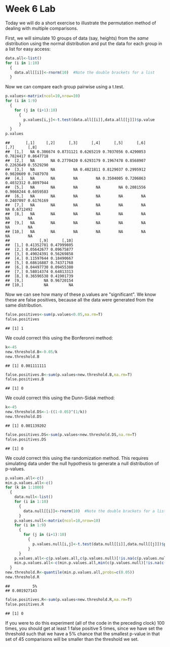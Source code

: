 Week 6 Lab
=============
  
Today we will do a short exercise to illustrate the permutation method of dealing with multiple comparisons.

First, we will simulate 10 groups of data (say, heights) from the *same* distribution using the normal distribution and put the data for each group in a list for easy access:


```r
data.all<-list()
for (i in 1:10)
  {
    data.all[[i]]<-rnorm(10)  #Note the double brackets for a list
  }
```

Now we can compare each group pairwise using a t.test.


```r
p.values<-matrix(ncol=10,nrow=10)
for (i in 1:9)
  {
    for (j in (i+1):10)
      {
        p.values[i,j]<-t.test(data.all[[i]],data.all[[j]])$p.value 
      }
  }
p.values
```

```
##       [,1]     [,2]      [,3]      [,4]      [,5]      [,6]      [,7]      [,8]
##  [1,]   NA 0.386674 0.8731121 0.6265219 0.7037056 0.4290053 0.7824417 0.8647718
##  [2,]   NA       NA 0.2770420 0.6293179 0.1967478 0.8568907 0.2263649 0.5529290
##  [3,]   NA       NA        NA 0.4821811 0.8129037 0.2995912 0.9020609 0.7487978
##  [4,]   NA       NA        NA        NA 0.3504005 0.7206063 0.4032312 0.8097944
##  [5,]   NA       NA        NA        NA        NA 0.2081556 0.9068244 0.6059583
##  [6,]   NA       NA        NA        NA        NA        NA 0.2407097 0.6176169
##  [7,]   NA       NA        NA        NA        NA        NA        NA 0.6712492
##  [8,]   NA       NA        NA        NA        NA        NA        NA        NA
##  [9,]   NA       NA        NA        NA        NA        NA        NA        NA
## [10,]   NA       NA        NA        NA        NA        NA        NA        NA
##             [,9]      [,10]
##  [1,] 0.41352781 0.47999805
##  [2,] 0.05642677 0.09675877
##  [3,] 0.49024391 0.56269858
##  [4,] 0.11597644 0.18490667
##  [5,] 0.68616887 0.74371768
##  [6,] 0.04497730 0.09455380
##  [7,] 0.58014374 0.64813313
##  [8,] 0.36596538 0.41901739
##  [9,]         NA 0.96720154
## [10,]         NA         NA
```

Now we can see how many of these p.values are "significant". We know these are false positives, because all the data were generated from the same distribution.


```r
false.positives<-sum(p.values<0.05,na.rm=T)
false.positives
```

```
## [1] 1
```

We could correct this using the Bonferonni method:


```r
k<-45
new.threshold.B<-0.05/k
new.threshold.B
```

```
## [1] 0.001111111
```

```r
false.positives.B<-sum(p.values<new.threshold.B,na.rm=T)
false.positives.B
```

```
## [1] 0
```

We could correct this using the Dunn-Sidak method:


```r
k<-45
new.threshold.DS<-1-((1-0.05)^(1/k))
new.threshold.DS
```

```
## [1] 0.001139202
```

```r
false.positives.DS<-sum(p.values<new.threshold.DS,na.rm=T)
false.positives.DS
```

```
## [1] 0
```

We could correct this using the randomization method. This requires simulating data under the null hypothesis to generate a null distribution of p-values.



```r
p.values.all<-c()
min.p.values.all<-c()
for (k in 1:1000)
  {
    data.null<-list()
    for (i in 1:10)
      {
        data.null[[i]]<-rnorm(10)  #Note the double brackets for a list
      }
    p.values.null<-matrix(ncol=10,nrow=10)
    for (i in 1:9)
      {
        for (j in (i+1):10)
          {
            p.values.null[i,j]<-t.test(data.null[[i]],data.null[[j]])$p.value 
          }
      }
    p.values.all<-c(p.values.all,c(p.values.null)[!is.na(c(p.values.null))])
    min.p.values.all<-c(min.p.values.all,min(c(p.values.null)[!is.na(c(p.values.null))]))
  }
new.threshold.R<-quantile(min.p.values.all,probs=c(0.05))
new.threshold.R
```

```
##          5% 
## 0.001927143
```

```r
false.positives.R<-sum(p.values<new.threshold.R,na.rm=T)
false.positives.R
```

```
## [1] 0
```

If you were to do this experiment (all of the code in the preceding clock) 100 times, you should get at least 1 false positive 5 times, since we have set the threshold such that we have a 5% chance that the smallest p-value in that set of 45 comparisons will be smaller than the threshold we set.
